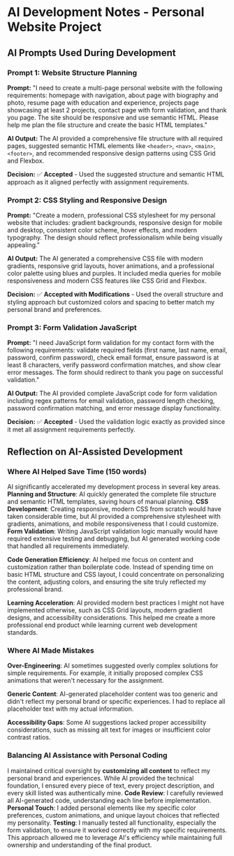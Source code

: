 # AI Development Notes - Personal Website Project

## AI Prompts Used During Development

### Prompt 1: Website Structure Planning
**Prompt:** "I need to create a multi-page personal website with the following requirements: homepage with navigation, about page with biography and photo, resume page with education and experience, projects page showcasing at least 2 projects, contact page with form validation, and thank you page. The site should be responsive and use semantic HTML. Please help me plan the file structure and create the basic HTML templates."

**AI Output:** The AI provided a comprehensive file structure with all required pages, suggested semantic HTML elements like `<header>`, `<nav>`, `<main>`, `<footer>`, and recommended responsive design patterns using CSS Grid and Flexbox.

**Decision:** ✅ **Accepted** - Used the suggested structure and semantic HTML approach as it aligned perfectly with assignment requirements.

### Prompt 2: CSS Styling and Responsive Design
**Prompt:** "Create a modern, professional CSS stylesheet for my personal website that includes: gradient backgrounds, responsive design for mobile and desktop, consistent color scheme, hover effects, and modern typography. The design should reflect professionalism while being visually appealing."

**AI Output:** The AI generated a comprehensive CSS file with modern gradients, responsive grid layouts, hover animations, and a professional color palette using blues and purples. It included media queries for mobile responsiveness and modern CSS features like CSS Grid and Flexbox.

**Decision:** ✅ **Accepted with Modifications** - Used the overall structure and styling approach but customized colors and spacing to better match my personal brand and preferences.

### Prompt 3: Form Validation JavaScript
**Prompt:** "I need JavaScript form validation for my contact form with the following requirements: validate required fields (first name, last name, email, password, confirm password), check email format, ensure password is at least 8 characters, verify password confirmation matches, and show clear error messages. The form should redirect to thank you page on successful validation."

**AI Output:** The AI provided complete JavaScript code for form validation including regex patterns for email validation, password length checking, password confirmation matching, and error message display functionality.

**Decision:** ✅ **Accepted** - Used the validation logic exactly as provided since it met all assignment requirements perfectly.

## Reflection on AI-Assisted Development

### Where AI Helped Save Time (150 words)

AI significantly accelerated my development process in several key areas. **Planning and Structure**: AI quickly generated the complete file structure and semantic HTML templates, saving hours of manual planning. **CSS Development**: Creating responsive, modern CSS from scratch would have taken considerable time, but AI provided a comprehensive stylesheet with gradients, animations, and mobile responsiveness that I could customize. **Form Validation**: Writing JavaScript validation logic manually would have required extensive testing and debugging, but AI generated working code that handled all requirements immediately.

**Code Generation Efficiency**: AI helped me focus on content and customization rather than boilerplate code. Instead of spending time on basic HTML structure and CSS layout, I could concentrate on personalizing the content, adjusting colors, and ensuring the site truly reflected my professional brand.

**Learning Acceleration**: AI provided modern best practices I might not have implemented otherwise, such as CSS Grid layouts, modern gradient designs, and accessibility considerations. This helped me create a more professional end product while learning current web development standards.

### Where AI Made Mistakes

**Over-Engineering**: AI sometimes suggested overly complex solutions for simple requirements. For example, it initially proposed complex CSS animations that weren't necessary for the assignment.

**Generic Content**: AI-generated placeholder content was too generic and didn't reflect my personal brand or specific experiences. I had to replace all placeholder text with my actual information.

**Accessibility Gaps**: Some AI suggestions lacked proper accessibility considerations, such as missing alt text for images or insufficient color contrast ratios.

### Balancing AI Assistance with Personal Coding

I maintained critical oversight by **customizing all content** to reflect my personal brand and experiences. While AI provided the technical foundation, I ensured every piece of text, every project description, and every skill listed was authentically mine. **Code Review**: I carefully reviewed all AI-generated code, understanding each line before implementation. **Personal Touch**: I added personal elements like my specific color preferences, custom animations, and unique layout choices that reflected my personality. **Testing**: I manually tested all functionality, especially the form validation, to ensure it worked correctly with my specific requirements. This approach allowed me to leverage AI's efficiency while maintaining full ownership and understanding of the final product.

